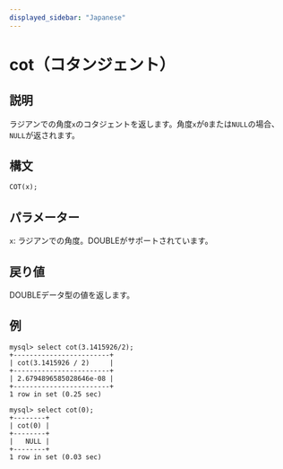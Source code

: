 ```yaml
---
displayed_sidebar: "Japanese"
---
```


# cot（コタンジェント）

## 説明

ラジアンでの角度`x`のコタジェントを返します。角度`x`が`0`または`NULL`の場合、`NULL`が返されます。

## **構文**

```SQL
COT(x);
```

## **パラメーター**

`x`: ラジアンでの角度。DOUBLEがサポートされています。

## **戻り値**

DOUBLEデータ型の値を返します。

## **例**

```Plaintext
mysql> select cot(3.1415926/2);
+------------------------+
| cot(3.1415926 / 2)     |
+------------------------+
| 2.6794896585028646e-08 |
+------------------------+
1 row in set (0.25 sec)

mysql> select cot(0);
+--------+
| cot(0) |
+--------+
|   NULL |
+--------+
1 row in set (0.03 sec)
```